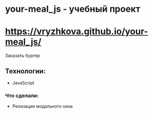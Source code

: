 # your-meal_js - учебный проект

# https://vryzhkova.github.io/your-meal_js/

Заказать бургер

## Технологии:

- JavaScript

### Что сделали:

- Релизация модального окна
